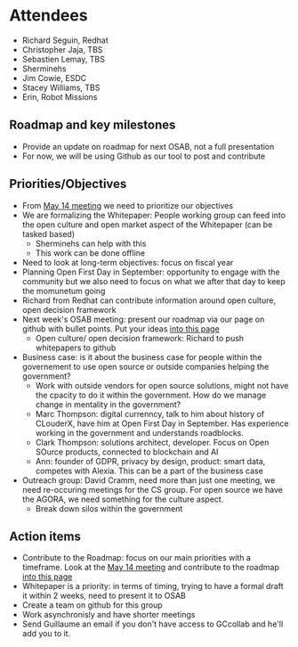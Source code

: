 # Attendees
* Richard Seguin, Redhat
* Christopher Jaja, TBS
* Sebastien Lemay, TBS
* Sherminehs
* Jim Cowie, ESDC
* Stacey Williams, TBS
* Erin, Robot Missions

## Roadmap and key milestones 
* Provide an update on roadmap for next OSAB, not a full presentation
* For now, we will be using Github as our tool to post and contribute 

## Priorities/Objectives 
* From [May 14 meeting](https://github.com/canada-ca/OS-Advisory_Conseil-SO/blob/master/en/Working_Group_People/May%2014%202018%20WG%20Meeting.md#objectives) we need to prioritize our objectives
* We are formalizing the Whitepaper: People working group can feed into the open culture and open market aspect of the Whitepaper (can be tasked based)
  * Sherminehs can help with this 
  * This work can be done offline
* Need to look at long-term objectives: focus on fiscal year
* Planning Open First Day in September: opportunity to engage with the community but we also need to focus on what we after that day to  keep the momunetum going
* Richard from Redhat can contribute information around open culture, open decision framework 
* Next week's OSAB meeting: present our roadmap via our page on github with bullet points. Put your ideas [into this page](https://github.com/canada-ca/OS-Advisory_Conseil-SO/blob/master/en/Working_Group_People/Roadmap.md)
  * Open culture/ open decision framework: Richard to push whitepapers to github
* Business case: is it about the business case for people within the governement to use open source or outside companies helping the government?
  * Work with outside vendors for open source solutions, might not have the cpacity to do it within the government. How do we manage change in mentality in the government? 
  * Marc Thompson: digital currenncy, talk to him about history of CLouderX, have him at Open First Day in September. Has experience working in the government and understands roadblocks.  
  * Clark Thompson: solutions architect, developer. Focus on Open SOurce products, connected to blockchain and AI
  * Ann: founder of GDPR, privacy by design, product: smart data, competes with Alexia. This can be a part of the business case
* Outreach group: David Cramm, need more than just one meeting, we need re-occuring meetings for the CS group. For open source we have the AGORA, we need something for the culture aspect. 
  * Break down silos within the government 

## Action items 
* Contribute to the Roadmap: focus on our main priorities with a timeframe. Look at the [May 14 meeting](https://github.com/canada-ca/OS-Advisory_Conseil-SO/blob/master/en/Working_Group_People/May%2014%202018%20WG%20Meeting.md#objectives) and contribute to the roadmap [into this page](https://github.com/canada-ca/OS-Advisory_Conseil-SO/blob/master/en/Working_Group_People/Roadmap.md)
* Whitepaper is a priority: in terms of timing, trying to have a formal draft it within 2 weeks, need to present it to OSAB
* Create a team on github for this group
* Work asynchronisly and have shorter meetings 
* Send Guillaume an email if you don't have access to GCcollab and he'll add you to it. 
